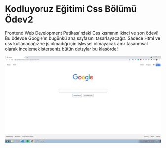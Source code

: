 # Kodluyoruz Eğitimi Css Bölümü Ödev2
Frontend Web Development Patikası'ndaki Css kısmının ikinci ve son ödevi!
Bu ödevde Google'ın bugünkü ana sayfasını tasarlayacağız.
Sadece Html ve css kullanacağız ve js olmadığı için işlevsel olmayacak ama tasarımsal olarak incelemek isterseniz bütün detaylar bu klasörde!

![google1](https://github.com/melikekozan/PatikaDevEgitim/blob/main/css-odev2-google/img/ss.png)
